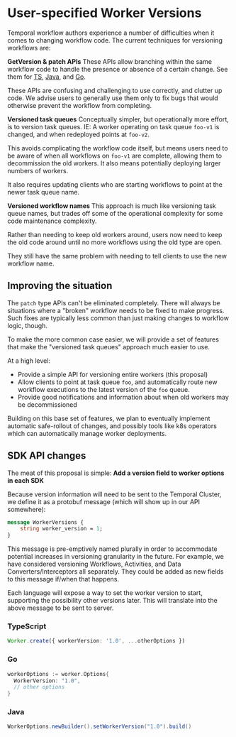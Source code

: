 # User-specified Worker Versions

Temporal workflow authors experience a number of difficulties when it comes to
changing workflow code. The current techniques for versioning workflows are:

**GetVersion & patch APIs**
These APIs allow branching within the same workflow code to handle the presence
or absence of a certain change. See them for [TS](https://docs.temporal.io/docs/typescript/patching#typescript-sdk-patching-api), [Java](https://docs.temporal.io/docs/java/versioning/), and [Go](https://docs.temporal.io/docs/go/versioning/).

These APIs are confusing and challenging to use correctly, and clutter up code.
We advise users to generally use them only to fix bugs that would otherwise prevent
the workflow from completing.

**Versioned task queues**
Conceptually simpler, but operationally more effort, is to version task queues.
IE: A worker operating on task queue `foo-v1` is changed, and when redeployed
points at `foo-v2`.

This avoids complicating the workflow code itself, but means users need to be
aware of when all workflows on `foo-v1` are complete, allowing them to decommission
the old workers. It also means potentially deploying larger numbers of workers.

It also requires updating clients who are starting workflows to point at the
newer task queue name.

**Versioned workflow names**
This approach is much like versioning task queue names, but trades off some of
the operational complexity for some code maintenance complexity.

Rather than needing to keep old workers around, users now need to keep the
old code around until no more workflows using the old type are open.

They still have the same problem with needing to tell clients to use the new
workflow name.

## Improving the situation

The `patch` type APIs can't be eliminated completely. There will always be 
situations where a "broken" workflow needs to be fixed to make progress. Such
fixes are typically less common than just making changes to workflow logic, though.

To make the more common case easier, we will provide a set of features that
make the "versioned task queues" approach much easier to use.

At a high level:
* Provide a simple API for versioning entire workers (this proposal)
* Allow clients to point at task queue `foo`, and automatically route new workflow executions
  to the latest version of the `foo` queue.
* Provide good notifications and information about when old workers may be
  decommissioned

Building on this base set of features, we plan to eventually implement
automatic safe-rollout of changes, and possibly tools like k8s operators
which can automatically manage worker deployments.

## SDK API changes

The meat of this proposal is simple:
**Add a version field to worker options in each SDK**

Because version information will need to be sent to the Temporal Cluster,
we define it as a protobuf message (which will show up in our API somewhere):
```protobuf
message WorkerVersions {
    string worker_version = 1;
}
```

This message is pre-emptively named plurally in order to accommodate potential
increases in versioning granularity in the future. For example, we have considered
versioning Workflows, Activities, and Data Converters/Interceptors all separately.
They could be added as new fields to this message if/when that happens.

Each language will expose a way to set the worker version to start, supporting
the possibility other versions later. This will translate into the above message
to be sent to server.

### TypeScript

```typescript
Worker.create({ workerVersion: '1.0', ...otherOptions })
```

### Go

```go
workerOptions := worker.Options{
  WorkerVersion: "1.0",
  // other options
}
```

### Java

```java
WorkerOptions.newBuilder().setWorkerVersion("1.0").build()
```
